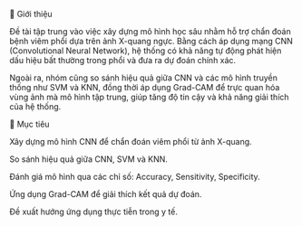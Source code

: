 📌 Giới thiệu

Đề tài tập trung vào việc xây dựng mô hình học sâu nhằm hỗ trợ chẩn đoán bệnh viêm phổi dựa trên ảnh X-quang ngực. Bằng cách áp dụng mạng CNN (Convolutional Neural Network), hệ thống có khả năng tự động phát hiện dấu hiệu bất thường trong phổi và đưa ra dự đoán chính xác.

Ngoài ra, nhóm cũng so sánh hiệu quả giữa CNN và các mô hình truyền thống như SVM và KNN, đồng thời áp dụng Grad-CAM để trực quan hóa vùng ảnh mà mô hình tập trung, giúp tăng độ tin cậy và khả năng giải thích của hệ thống.

🎯 Mục tiêu

Xây dựng mô hình CNN để chẩn đoán viêm phổi từ ảnh X-quang.

So sánh hiệu quả giữa CNN, SVM và KNN.

Đánh giá mô hình qua các chỉ số: Accuracy, Sensitivity, Specificity.

Ứng dụng Grad-CAM để giải thích kết quả dự đoán.

Đề xuất hướng ứng dụng thực tiễn trong y tế.
